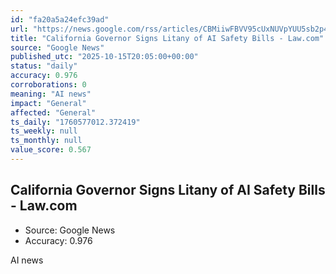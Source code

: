 ```yaml
---
id: "fa20a5a24efc39ad"
url: "https://news.google.com/rss/articles/CBMiiwFBVV95cUxNUVpYUU5sb2p4a1hQSnhNcjh1M1JXczlfdXFrWi0wdVc4QW9hV204ZE95TDdfVlM4UU1GRVVPNE4xc21yMjRDbkNjZWU1THJDdDYyU3k4Y2NjaXZBdE9zeVo3Q09Nb1hvdzExR0drWi0yZGRTZlhCeElNN3R4OW01Tm0tQllvWmNMZGhR?oc=5"
title: "California Governor Signs Litany of AI Safety Bills - Law.com"
source: "Google News"
published_utc: "2025-10-15T20:05:00+00:00"
status: "daily"
accuracy: 0.976
corroborations: 0
meaning: "AI news"
impact: "General"
affected: "General"
ts_daily: "1760577012.372419"
ts_weekly: null
ts_monthly: null
value_score: 0.567
---
```

## California Governor Signs Litany of AI Safety Bills - Law.com

- Source: Google News
- Accuracy: 0.976

AI news

